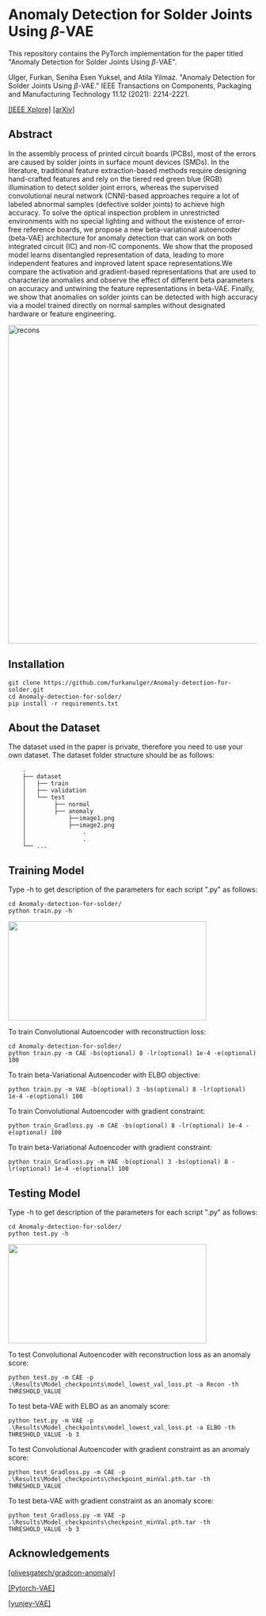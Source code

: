 # Anomaly Detection for Solder Joints Using *β*-VAE

This repository contains the PyTorch implementation for the paper titled "Anomaly Detection for Solder Joints Using *β*-VAE".

Ulger, Furkan, Seniha Esen Yuksel, and Atila Yilmaz. "Anomaly Detection for Solder Joints Using *β*-VAE." IEEE Transactions on Components, Packaging and Manufacturing Technology 11.12 (2021): 2214-2221.

[[IEEE Xplore]](https://ieeexplore.ieee.org/document/9579423) [[arXiv]](https://arxiv.org/abs/2104.11927)

## Abstract
In the assembly process of printed circuit boards
(PCBs), most of the errors are caused by solder joints in
surface mount devices (SMDs). In the literature, traditional
feature extraction-based methods require designing hand-crafted
features and rely on the tiered red green blue (RGB) illumination
to detect solder joint errors, whereas the supervised convolutional
neural network (CNN)-based approaches require a lot of
labeled abnormal samples (defective solder joints) to achieve high
accuracy. To solve the optical inspection problem in unrestricted
environments with no special lighting and without the existence
of error-free reference boards, we propose a new beta-variational
autoencoder (beta-VAE) architecture for anomaly detection that
can work on both integrated circuit (IC) and non-IC components.
We show that the proposed model learns disentangled
representation of data, leading to more independent features and
improved latent space representations.We compare the activation
and gradient-based representations that are used to characterize
anomalies and observe the effect of different beta parameters on
accuracy and untwining the feature representations in beta-VAE.
Finally, we show that anomalies on solder joints can be detected
with high accuracy via a model trained directly on normal
samples without designated hardware or feature engineering.

<img width="643" alt="recons" src="https://user-images.githubusercontent.com/50952046/163036885-5e835ae1-b749-42a2-808a-9d104e7b271c.PNG">

## Installation
```
git clone https://github.com/furkanulger/Anomaly-detection-for-solder.git
cd Anomaly-detection-for-solder/
pip install -r requirements.txt
```
## About the Dataset
The dataset used in the paper is private, therefore you need to use your own dataset. The dataset folder structure should be as follows:
```
    .
    ├── dataset                   
    │   ├── train 
    │   ├── validation        
    │   └── test    
    │        ├── normal
    │        ├── anomaly
    │            ├──image1.png
    │            ├──image2.png
    │                .
    │                .    
    └── ...
```
## Training Model
Type -h to get description of the parameters for each script ".py" as follows:
```
cd Anomaly-detection-for-solder/
python train.py -h 
```
<img src="https://user-images.githubusercontent.com/50952046/163218586-b08e9e4e-7e0d-4faf-b7c3-5c9701d5a244.png" width="400" height="200">

To train Convolutional Autoencoder with reconstruction loss:
```
cd Anomaly-detection-for-solder/
python train.py -m CAE -bs(optional) 8 -lr(optional) 1e-4 -e(optional) 100
```

To train beta-Variational Autoencoder with ELBO objective:
```
python train.py -m VAE -b(optional) 3 -bs(optional) 8 -lr(optional) 1e-4 -e(optional) 100
```

To train Convolutional Autoencoder with gradient constraint:
```
python train_Gradloss.py -m CAE -bs(optional) 8 -lr(optional) 1e-4 -e(optional) 100
```

To train beta-Variational Autoencoder with gradient constraint:
```
python train_Gradloss.py -m VAE -b(optional) 3 -bs(optional) 8 -lr(optional) 1e-4 -e(optional) 100
```

## Testing Model
Type -h to get description of the parameters for each script ".py" as follows:
```
cd Anomaly-detection-for-solder/
python test.py -h 
```
<img src="https://user-images.githubusercontent.com/50952046/163220891-6040cd4c-e2a6-4ad0-b480-fed2bf2123fe.png" width="400" height="200">

To test Convolutional Autoencoder with reconstruction loss as an anomaly score:
```
python test.py -m CAE -p .\Results\Model_checkpoints\model_lowest_val_loss.pt -a Recon -th THRESHOLD_VALUE 
```

To test beta-VAE with ELBO as an anomaly score:
```
python test.py -m VAE -p .\Results\Model_checkpoints\model_lowest_val_loss.pt -a ELBO -th THRESHOLD_VALUE -b 3
```

To test Convolutional Autoencoder with gradient constraint as an anomaly score:
```
python test_Gradloss.py -m CAE -p .\Results\Model_checkpoints\checkpoint_minVal.pth.tar -th THRESHOLD_VALUE 
```

To test beta-VAE with gradient constraint as an anomaly score:
```
python test_Gradloss.py -m VAE -p .\Results\Model_checkpoints\checkpoint_minVal.pth.tar -th THRESHOLD_VALUE -b 3
```

## Acknowledgements

[[olivesgatech/gradcon-anomaly]](https://github.com/olivesgatech/gradcon-anomaly)

[[Pytorch-VAE]](https://github.com/pytorch/examples/tree/main/vae)

[[yunjey-VAE]](https://github.com/yunjey/pytorch-tutorial/blob/master/tutorials/03-advanced/variational_autoencoder/main.py#L38-L65)
